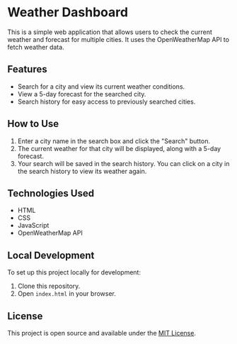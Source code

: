 # Weather Dashboard

This is a simple web application that allows users to check the current weather and forecast for multiple cities. It uses the OpenWeatherMap API to fetch weather data.

## Features

- Search for a city and view its current weather conditions.
- View a 5-day forecast for the searched city.
- Search history for easy access to previously searched cities.

## How to Use

1. Enter a city name in the search box and click the "Search" button.
2. The current weather for that city will be displayed, along with a 5-day forecast.
3. Your search will be saved in the search history. You can click on a city in the search history to view its weather again.

## Technologies Used

- HTML
- CSS
- JavaScript
- OpenWeatherMap API

## Local Development

To set up this project locally for development:

1. Clone this repository.
2. Open `index.html` in your browser.

## License

This project is open source and available under the [MIT License](LICENSE).
